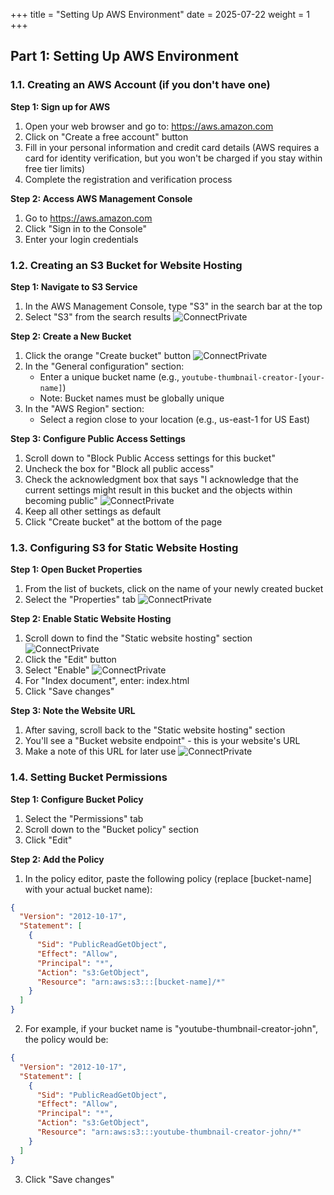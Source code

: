 +++
title = "Setting Up AWS Environment"
date = 2025-07-22
weight = 1
+++

## Part 1: Setting Up AWS Environment

### 1.1. Creating an AWS Account (if you don't have one)

**Step 1: Sign up for AWS**

1. Open your web browser and go to: https://aws.amazon.com
2. Click on "Create a free account" button
3. Fill in your personal information and credit card details (AWS requires a card for identity verification, but you won't be charged if you stay within free tier limits)
4. Complete the registration and verification process

**Step 2: Access AWS Management Console**

1. Go to https://aws.amazon.com
2. Click "Sign in to the Console"
3. Enter your login credentials

### 1.2. Creating an S3 Bucket for Website Hosting

**Step 1: Navigate to S3 Service**

1. In the AWS Management Console, type "S3" in the search bar at the top
2. Select "S3" from the search results
   ![ConnectPrivate](/images/1.introduce/1.1.png)

**Step 2: Create a New Bucket**

1. Click the orange "Create bucket" button
   ![ConnectPrivate](/images/1.introduce/1.2.png)
2. In the "General configuration" section:
   - Enter a unique bucket name (e.g., `youtube-thumbnail-creator-[your-name]`)
   - Note: Bucket names must be globally unique
3. In the "AWS Region" section:
   - Select a region close to your location (e.g., us-east-1 for US East)

**Step 3: Configure Public Access Settings**

1. Scroll down to "Block Public Access settings for this bucket"
2. Uncheck the box for "Block all public access"
3. Check the acknowledgment box that says "I acknowledge that the current settings might result in this bucket and the objects within becoming public"
   ![ConnectPrivate](/images/1.introduce/1.3.png)
4. Keep all other settings as default
5. Click "Create bucket" at the bottom of the page

### 1.3. Configuring S3 for Static Website Hosting

**Step 1: Open Bucket Properties**

1. From the list of buckets, click on the name of your newly created bucket
2. Select the "Properties" tab
   ![ConnectPrivate](/images/1.introduce/1.4.1.png)

**Step 2: Enable Static Website Hosting**

1. Scroll down to find the "Static website hosting" section
   ![ConnectPrivate](/images/1.introduce/1.4.2.png)
2. Click the "Edit" button
3. Select "Enable"
   ![ConnectPrivate](/images/1.introduce/1.4.3.png)
4. For "Index document", enter: index.html
5. Click "Save changes"

**Step 3: Note the Website URL**

1. After saving, scroll back to the "Static website hosting" section
2. You'll see a "Bucket website endpoint" - this is your website's URL
3. Make a note of this URL for later use
   ![ConnectPrivate](/images/1.introduce/1.4.4.png)

### 1.4. Setting Bucket Permissions

**Step 1: Configure Bucket Policy**

1. Select the "Permissions" tab
2. Scroll down to the "Bucket policy" section
3. Click "Edit"

**Step 2: Add the Policy**

1. In the policy editor, paste the following policy (replace [bucket-name] with your actual bucket name):

```json
{
  "Version": "2012-10-17",
  "Statement": [
    {
      "Sid": "PublicReadGetObject",
      "Effect": "Allow",
      "Principal": "*",
      "Action": "s3:GetObject",
      "Resource": "arn:aws:s3:::[bucket-name]/*"
    }
  ]
}
```

2. For example, if your bucket name is "youtube-thumbnail-creator-john", the policy would be:

```json
{
  "Version": "2012-10-17",
  "Statement": [
    {
      "Sid": "PublicReadGetObject",
      "Effect": "Allow",
      "Principal": "*",
      "Action": "s3:GetObject",
      "Resource": "arn:aws:s3:::youtube-thumbnail-creator-john/*"
    }
  ]
}
```

3. Click "Save changes"
